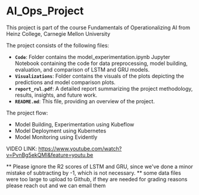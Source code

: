 # AI_Ops_Project
This project is part of the course Fundamentals of Operationalizing AI from Heinz College, Carnegie Mellon University

The project consists of the following files:

- **`Code`**: Folder contains the model_experimentation.ipynb Jupyter Notebook containing the code for data preprocessing, model building, evaluation, and comparison of LSTM and GRU models.
- **`Visualizations`**: Folder contains the visuals of the plots depicting the predictions and model comparison plots.
- **`report_rul.pdf`**: A detailed report summarizing the project methodology, results, insights, and future work.
- **`README.md`**: This file, providing an overview of the project.


The project flow:
- Model Building, Experimentation using Kubeflow
- Model Deployment using Kubernetes
- Model Monitoring using Evidently

VIDEO LINK: https://www.youtube.com/watch?v=PvnBg5ekQMI&feature=youtu.be

** Please ignore the R2 scores of LSTM and GRU, since we've done a minor mistake of subtracting by -1, which is not necessary.
** some data files were too large to upload to Github, if they are needed for grading reasons please reach out and we can email them
